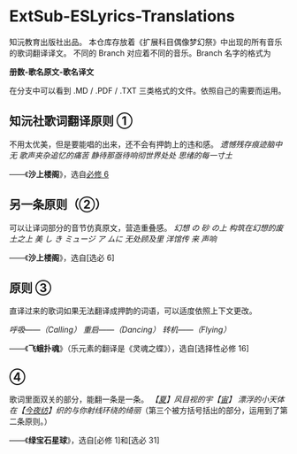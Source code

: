 # ExtSub-ESLyrics-Translations
知沅教育出版社出品。
本仓库存放着《扩展科目偶像梦幻祭》中出现的所有音乐的歌词翻译译文。
不同的 Branch 对应着不同的音乐。Branch 名字的格式为

__册数-歌名原文-歌名译文__

在分支中可以看到 .MD / .PDF / .TXT 三类格式的文件。依照自己的需要而运用。

## 知沅社歌词翻译原则 ①
不用太优美，但是要能唱的出来，还不会有押韵上的违和感。
_遗憾残存痕迹脑中无
歌声夹杂追忆的痛苦
静待那亟待响彻世界处处
思绪的每一寸土_

——《__沙上楼阁__》，选自[必修 6](https://ensemblestars.knowsource-educationandresearch.hatogen.hi.cn/ "KSE ES")
## 另一条原则（②）
可以让译词部分的音节仿真原文，营造重叠感。
_幻想     の     砂    の上
构筑在幻想的废土之上
美 し き  ミュージ ア   ムに
无处顾及里  洋馆传  来   声响_

——《__沙上楼阁__》，选自[选必 6]
## 原则 ③
直译过来的歌词如果无法翻译成押韵的词语，可以适度依照上下文更改。

_呼吸——（Calling）
重启——（Dancing）
转机——（Flying）_

——《__飞蛾扑魂__》（乐元素的翻译是《灵魂之蝶》），选自[选择性必修 16]
## ④
歌词里面双关的部分，能翻一条是一条。
_【[夏](https://zh.moegirl.org.cn/%E9%80%86%E5%85%88%E5%A4%8F%E7%9B%AE)】风目视的宇【[宙](https://zh.moegirl.org.cn/%E6%98%A5%E5%B7%9D%E5%AE%99)】
漂浮的小天体
在【[今夜纺](https://zh.moegirl.org.cn/%E9%9D%92%E5%8F%B6%E7%BA%BA)】织的与你射线环绕的绮丽_（第三个被方括号括出的部分，运用到了第二条原则。）

——《__绿宝石星球__》，选自[必修 1]和[选必 31]
